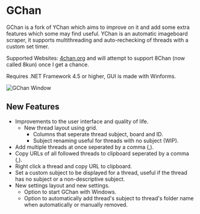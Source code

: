 # GChan
GChan is a fork of YChan which aims to improve on it and add some extra features which some may find useful. YChan is an automatic imageboard scraper, it supports multithreading and auto-rechecking of threads with a custom set timer.

Supported Websites: [4chan.org](http://4chan.org/) and will attempt to support 8Chan (now called 8kun) once I get a chance.

Requires .NET Framework 4.5 or higher, GUI is made with Winforms.

![GChan Window](https://i.imgur.com/K3gBBsM.png)

## New Features
* Improvements to the user interface and quality of life.
    * New thread layout using grid.
        * Columns that seperate thread subject, board and ID.
        * Subject renaming useful for threads with no subject (WIP).
* Add multiple threads at once seperated by a comma (,).
* Copy URLs of all followed threads to clipboard seperated by a comma (,).
* Right click a thread and copy URL to clipboard.
* Set a custom subject to be displayed for a thread, useful if the thread has no subject or a non-descriptive subject.
* New settings layout and new settings.
	* Option to start GChan with Windows.
	* Option to automatically add thread's subject to thread's folder name when automatically or manually removed.
